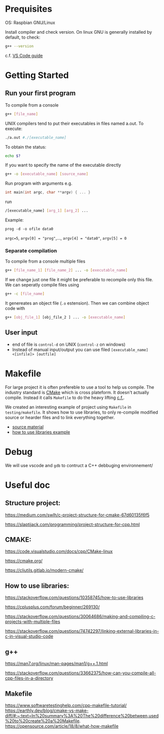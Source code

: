# Prequisites 

OS: Raspbian GNU/Linux

Install compiler and check version. On linux GNU is generally installed by default, to check:

```Bash
g++ --version
```

c.f. [VS Code guide](https://code.visualstudio.com/docs/languages/cpp)

# Getting Started

## Run your first program

To compile from a console
```Bash
g++ [file_name]
```
UNIX compilers tend to put their executables in files named a.out.
To execute:
```Bash
./a.out #./[executable_name]
```
To obtain the status:
```Bash
echo $?
```
If you want to specify the name of the executable directly 

```Bash
g++ -o [executable_name] [source_name]
```

Run program with arguments e.g.
```cpp
int main(int argc, char **argv) { ... }
```
run 
```bash
/[executable_name] [arg_1] [arg_2] ...
```
Example:
```bsah
prog -d -o ofile data0
```
`argc=5`,  `argv[0] = "prog"`,..., `argv[4] = "data0"`, `argv[5] = 0`

### Separate compilation 

To compile from a console multiple files
```Bash
g++ [file_name_1] [file_name_2] ... -o [executable_name]
```
If we change just one file it might be preferable to recompile only this file.  We can seperatly compile files using 
```Bash
g++ -c [file_name] 
```
It genereates an object file (`.o` estension). Then we can combine object code with 
```Bash
g++ [obj_file_1] [obj_file_2 ] ... -o [executable_name]
```

## User input 

- end of file is `control-d` on UNIX (`control-z` on windows)
- Instead of manual input/output you can use filed `[executable_name] <[infile]> [outfile]`

# Makefile

For large project it is often prefereble to use a tool to help us compile. The industry standard is [CMake](https://cmake.org/) which is cross plateform. It doesn't actually compile. Instead it calls `Makefile` to do the heavy lifting [c.f.](https://earthly.dev/blog/cmake-vs-make-diff/#:~:text=In%20summary%3A%20The%20difference%20between,used%20to%20create%20a%20Makefile).

We created an interesting example of project using `Makefile` in `testing/makefile`. It shows how to use libraries, to only re-compile modified source or hearder files and to link everything together.

- [source material](https://opensource.com/article/18/8/what-how-makefile)
- [how to use libraries example](https://stackoverflow.com/questions/10358745/how-to-use-libraries)


# Debug

We will use vscode and `gdb` to contruct a C++ debbuging environnement/
  

# Useful doc

## Structure project:

https://medium.com/swlh/c-project-structure-for-cmake-67d60135f6f5

https://slaptijack.com/programming/project-structure-for-cpp.html

 

## CMAKE:

https://code.visualstudio.com/docs/cpp/CMake-linux

https://cmake.org/

https://cliutils.gitlab.io/modern-cmake/

 

## How to use libraries:

https://stackoverflow.com/questions/10358745/how-to-use-libraries

https://cplusplus.com/forum/beginner/269130/

https://stackoverflow.com/questions/30064686/making-and-compiling-c-projects-with-multiple-files

https://stackoverflow.com/questions/74742297/linking-external-libraries-in-c-in-visual-studio-code

 

## g++

https://man7.org/linux/man-pages/man1/g++.1.html

https://stackoverflow.com/questions/33662375/how-can-you-compile-all-cpp-files-in-a-directory

## Makefile

https://www.softwaretestinghelp.com/cpp-makefile-tutorial/
https://earthly.dev/blog/cmake-vs-make-diff/#:~:text=In%20summary%3A%20The%20difference%20between,used%20to%20create%20a%20Makefile.
https://opensource.com/article/18/8/what-how-makefile
